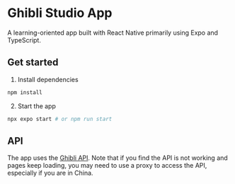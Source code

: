 # Ghibli Studio App

A learning-oriented app built with React Native primarily using Expo and TypeScript.

## Get started

1. Install dependencies

```bash
npm install
```

2. Start the app

```bash
npx expo start # or npm run start
```

## API

The app uses the [Ghibli API](https://ghibliapi.vercel.app/). Note that if you find the API is not working and pages keep loading, you may need to use a proxy to access the API, especially if you are in China.
